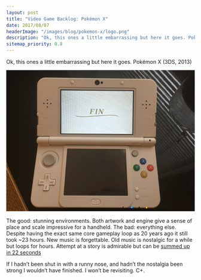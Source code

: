 ```yaml
--- 
layout: post
title: "Video Game Backlog: Pokémon X"
date: 2017/08/07
headerImage: "/images/blog/pokemon-x/logo.png"
description: "Ok, this ones a little embarrassing but here it goes. Pokémon X (3DS, 2013)"
sitemap_priority: 0.8
---
```


Ok, this ones a little embarrassing but here it goes. Pokémon X (3DS, 2013)

![A photo of a 3DS. Bottom screen off, top screen full white with black text: "Fin"](/images/blog/pokemon-x/the-end.jpg)

The good: stunning environments. Both artwork and engine give a sense of place and scale impressive for a handheld. The bad: everything else. Despite having the exact same core gameplay loop as 20 years ago it still took ~23 hours. New music is forgettable. Old music is nostalgic for a while but loops for hours. Attempt at a story is admirable but can be [summed up in 22 seconds](https://youtu.be/DN9DW4rrEjY)

If I hadn’t been shut in with a runny nose, and hadn’t the nostalgia been strong I wouldn’t have finished. I won’t be revisiting. C+.
